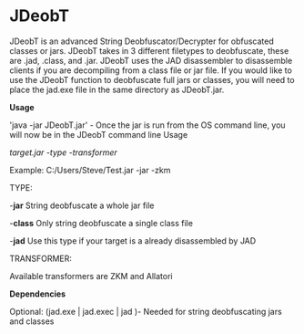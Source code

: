 # JDeobT
JDeobT is an advanced String Deobfuscator/Decrypter for obfuscated classes or jars. JDeobT takes in 3 different 
filetypes to deobfuscate, these are .jad, .class, and .jar. JDeobT uses the JAD disassembler to disassemble clients 
if you are decompiling from a class file or jar file. If you would like to use the JDeobT function to deobfuscate 
full jars or classes, you will need to place the jad.exe file in the same directory as JDeobT.jar.

<b>Usage</b>

'java -jar JDeobT.jar' - Once the jar is run from the OS command line, you will now be in the JDeobT command line
Usage

<i>target.jar -type -transformer</i>

Example: C:/Users/Steve/Test.jar -jar -zkm

TYPE:

-<b>jar</b>   String deobfuscate a whole jar file

-<b>class</b>   Only string deobfuscate a single class file

-<b>jad</b>   Use this type if your target is a already disassembled by JAD

TRANSFORMER:

Available transformers are ZKM and Allatori

<b>Dependencies</b>


Optional: (jad.exe | jad.exec | jad )- Needed for string deobfuscating jars and classes
